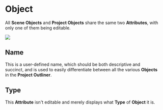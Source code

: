 # Object

All **Scene Objects** and **Project Objects** share the same two **Attributes**, with only one of them being editable.

![](../../../.gitbook/assets/object-attribute-set.png)

## Name

This is a user-defined name, which should be both descriptive and succinct, and is used to easily differentiate between all the various **Objects** in the **Project Outliner**.

## Type

This **Attribute** isn't editable and merely displays what **Type** of **Object** it is.


